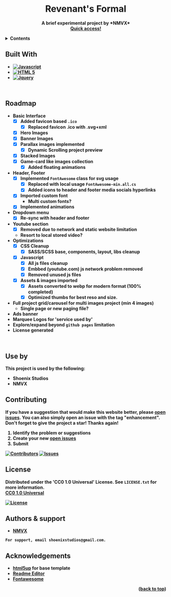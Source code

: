 <a name="readme-top"></a>

<h1 align="center"><strong>Revenant's Formal<strong></h1>
  <p align="center">
    A brief experimental project by *NMVX*
    <br />
    <a href="https://shoen1x.github.io/"><strong>Quick access!</strong></a>
  </p>
</div>

<!-- Contents -->
<details>
  <summary>Contents</summary>
  <ol>
    <li><a href="#roadmap">Roadmap</a></li>
    <li><a href="#use-by">Usage</a></li>
    <li><a href="#contributing">Contributing</a></li>
    <li><a href="#license">License</a></li>
    <li><a href="#authors-&-support">Contact</a></li>
    <li><a href="#acknowledgements">Acknowledgments</a></li>
  </ol>
</details>


<!-- Build With -->
## Built With

* [![Javascript][Javascript.js]][Javascript-url]
* [![HTML 5][HTML5.html]][HTML5-url]
* [![Jquery][Jquery.js]][Jquery-url]
<br/>


<!-- ROADMAP -->
## Roadmap

- Basic Interface
    - [x] Added favicon based `.ico`
        - [x] Replaced favicon .ico with .svg+xml
    - [x] Hero Images
    - [x] Banner Images
    - [x] Parallax images implemented
        - [x] Dynamic Scrolling project preview 
    - [x] Stacked Images
    - [x] Game-card like images collection
        - [x] Added floating animations
- Header, Footer
    - [x] Implemented `FontAwesome` class for svg usage
        - [x] Replaced with local usage `FontAwesome-min.all.cs`
        - [x] Added icons to header and footer media socials hyperlinks
    - [x] Imported custom font
        - Multi custom fonts?
    - [x] Implemented animations
- Dropdown menu
    - [x] Re-sync with header and footer
- Youtube section
    - [x] Removed due to network and static website limitation
    - Resort to local stored video?
- Optimizations
    - [X] CSS Cleanup
        - [x] SASS/SCSS base, components, layout, libs cleanup
    - [x] Javascript
        - [x] All js files cleanup
        - [x] Embbed (youtube.com) js network problem removed
        - [x] Removed unused js files
    - [x] Assets & images imported
        - [X] Assets converted to webp for modern format (100% completed) 
        - [X] Optimized thumbs for best reso and size.
- Full project grid/carousel for multi images project (min 4 images)
    - Single page or new paging file?
- Ads banner
- Marquee Logos for 'service used by'
- Explore/expand beyond `github pages` limitation
- License generated

<br />


<!-- Use by -->
## Use by

This project is used by the following:

- Shoenix Studios
- NMVX


<!-- Contributing -->
## Contributing

If you have a suggestion that would make this website better, please [open issues](https://github.com/shoen1x/shoen1x.github.io/issues). You can also simply open an issue with the tag "enhancement".
Don't forget to give the project a star! Thanks again!

1. Identify the problem or suggestions
2. Create your new [open issues](https://github.com/shoen1x/Student-Diary/issues)
3. Submit

[![Contributors][contributors-shield]][contributors-url]
[![Issues][issues-shield]][issues-url]

<!-- License -->
## License

Distributed under the 'CC0 1.0 Universal' License. See `LICENSE.txt` for more information.
<br/>
[CC0 1.0 Universal](https://creativecommons.org/publicdomain/zero/1.0/)

[![License][license-shield]][license-url]

<!-- Authors & Support -->
## Authors & support

- [NMVX](https://www.github.com/shoen1x)

`For support, email shoenixstudios@gmail.com.`


<!-- Ackdnowledgements -->
## Acknowledgements

 - [html5up](https://html5up.net/) for base template
 - [Readme Editor](https://readme.so/editor)
 - [Fontawesome](https://fontawesome.com/)

<p align="right">(<a href="#readme-top">back to top</a>)</p>

<!-- https://www.markdownguide.org/basic-syntax/#reference-style-links -->
[contributors-shield]: https://img.shields.io/github/contributors/shoen1x/shoen1x.github.io.svg?style=for-the-badge
[contributors-url]: https://github.com/shoen1x/shoen1x.github.io/graphs/contributors
[issues-shield]: https://img.shields.io/github/issues/shoen1x/shoen1x.github.io.svg?style=for-the-badge
[issues-url]: https://github.com/shoen1x/shoen1x.github.io/issues
[license-shield]: https://img.shields.io/github/license/shoen1x/shoen1x.github.io.svg?style=for-the-badge
[license-url]: https://github.com/shoen1x/shoen1x.github.io/blob/master/LICENSE.txt
[Jquery.js]: https://img.shields.io/badge/JQUERY-20232A?style=for-the-badge&logo=jquery&logoColor=61DAFB
[Jquery-url]: https://jquery.com/
[HTML5.html]: https://img.shields.io/badge/HTML5-20232A?style=for-the-badge&logo=html5&logoColor=61DAFB
[HTML5-url]: https://developer.mozilla.org/en-US/docs/Glossary/HTML5
[Javascript.js]: https://img.shields.io/badge/Javascript-20232A?style=for-the-badge&logo=javascript&logoColor=61DAFB
[Javascript-url]: https://www.oracle.com/java/technologies
